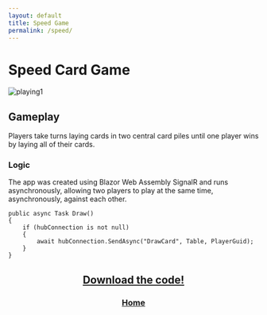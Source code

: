 ```yaml
---
layout: default
title: Speed Game
permalink: /speed/
---
```


# Speed Card Game

![playing1](https://user-images.githubusercontent.com/55026784/163108147-8886c7de-2be3-4268-9334-d827712f9534.png)

## Gameplay

Players take turns laying cards in two central card piles until one player wins by laying all of their cards.

### Logic

The app was created using Blazor Web Assembly SignalR and runs asynchronously, allowing two players to play at the same time, asynchronously, against each other.

```
public async Task Draw()
{
    if (hubConnection is not null)
    {
        await hubConnection.SendAsync("DrawCard", Table, PlayerGuid);
    }
}
```
<h2 align="center">
  <a href="https://github.com/jayprestonwaters/CS3750_Projects">Download the code!</a>
</h2>

<h3 align="center">
    <a href="https://jayprestonwaters.github.io/">Home</a>
</h3>
